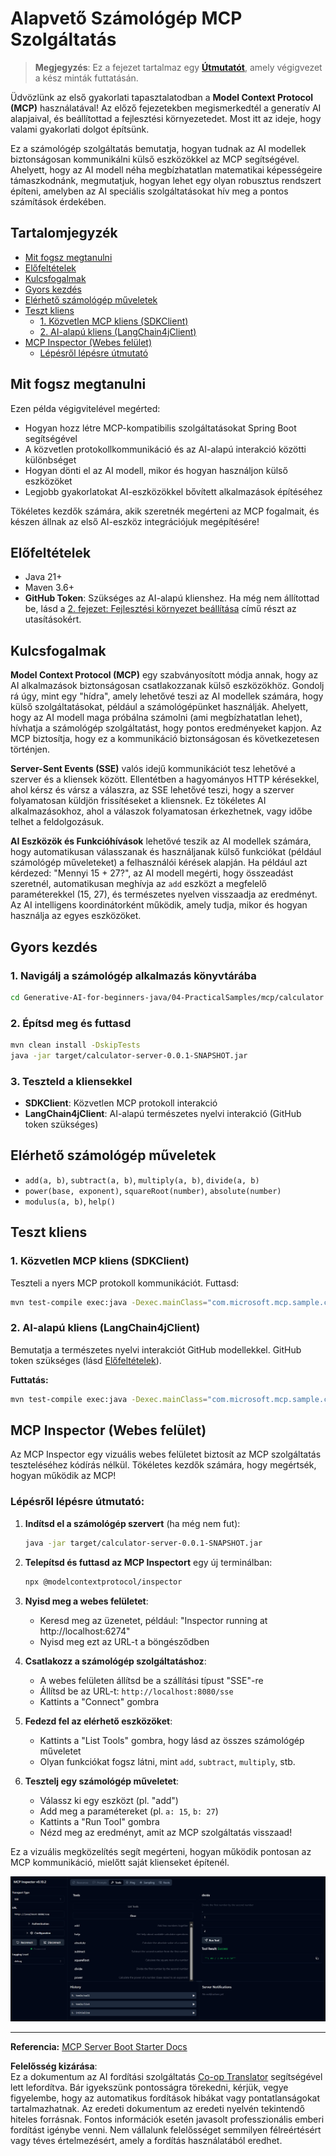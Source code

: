 <!--
CO_OP_TRANSLATOR_METADATA:
{
  "original_hash": "7bf9a4a832911269a8bd0decb97ff36c",
  "translation_date": "2025-07-21T21:26:52+00:00",
  "source_file": "04-PracticalSamples/mcp/calculator/README.md",
  "language_code": "hu"
}
-->
# Alapvető Számológép MCP Szolgáltatás

>**Megjegyzés**: Ez a fejezet tartalmaz egy [**Útmutatót**](./TUTORIAL.md), amely végigvezet a kész minták futtatásán.

Üdvözlünk az első gyakorlati tapasztalatodban a **Model Context Protocol (MCP)** használatával! Az előző fejezetekben megismerkedtél a generatív AI alapjaival, és beállítottad a fejlesztési környezetedet. Most itt az ideje, hogy valami gyakorlati dolgot építsünk.

Ez a számológép szolgáltatás bemutatja, hogyan tudnak az AI modellek biztonságosan kommunikálni külső eszközökkel az MCP segítségével. Ahelyett, hogy az AI modell néha megbízhatatlan matematikai képességeire támaszkodnánk, megmutatjuk, hogyan lehet egy olyan robusztus rendszert építeni, amelyben az AI speciális szolgáltatásokat hív meg a pontos számítások érdekében.

## Tartalomjegyzék

- [Mit fogsz megtanulni](../../../../../04-PracticalSamples/mcp/calculator)
- [Előfeltételek](../../../../../04-PracticalSamples/mcp/calculator)
- [Kulcsfogalmak](../../../../../04-PracticalSamples/mcp/calculator)
- [Gyors kezdés](../../../../../04-PracticalSamples/mcp/calculator)
- [Elérhető számológép műveletek](../../../../../04-PracticalSamples/mcp/calculator)
- [Teszt kliens](../../../../../04-PracticalSamples/mcp/calculator)
  - [1. Közvetlen MCP kliens (SDKClient)](../../../../../04-PracticalSamples/mcp/calculator)
  - [2. AI-alapú kliens (LangChain4jClient)](../../../../../04-PracticalSamples/mcp/calculator)
- [MCP Inspector (Webes felület)](../../../../../04-PracticalSamples/mcp/calculator)
  - [Lépésről lépésre útmutató](../../../../../04-PracticalSamples/mcp/calculator)

## Mit fogsz megtanulni

Ezen példa végigvitelével megérted:
- Hogyan hozz létre MCP-kompatibilis szolgáltatásokat Spring Boot segítségével
- A közvetlen protokollkommunikáció és az AI-alapú interakció közötti különbséget
- Hogyan dönti el az AI modell, mikor és hogyan használjon külső eszközöket
- Legjobb gyakorlatokat AI-eszközökkel bővített alkalmazások építéséhez

Tökéletes kezdők számára, akik szeretnék megérteni az MCP fogalmait, és készen állnak az első AI-eszköz integrációjuk megépítésére!

## Előfeltételek

- Java 21+
- Maven 3.6+
- **GitHub Token**: Szükséges az AI-alapú klienshez. Ha még nem állítottad be, lásd a [2. fejezet: Fejlesztési környezet beállítása](../../../02-SetupDevEnvironment/README.md) című részt az utasításokért.

## Kulcsfogalmak

**Model Context Protocol (MCP)** egy szabványosított módja annak, hogy az AI alkalmazások biztonságosan csatlakozzanak külső eszközökhöz. Gondolj rá úgy, mint egy "hídra", amely lehetővé teszi az AI modellek számára, hogy külső szolgáltatásokat, például a számológépünket használják. Ahelyett, hogy az AI modell maga próbálna számolni (ami megbízhatatlan lehet), hívhatja a számológép szolgáltatást, hogy pontos eredményeket kapjon. Az MCP biztosítja, hogy ez a kommunikáció biztonságosan és következetesen történjen.

**Server-Sent Events (SSE)** valós idejű kommunikációt tesz lehetővé a szerver és a kliensek között. Ellentétben a hagyományos HTTP kérésekkel, ahol kérsz és vársz a válaszra, az SSE lehetővé teszi, hogy a szerver folyamatosan küldjön frissítéseket a kliensnek. Ez tökéletes AI alkalmazásokhoz, ahol a válaszok folyamatosan érkezhetnek, vagy időbe telhet a feldolgozásuk.

**AI Eszközök és Funkcióhívások** lehetővé teszik az AI modellek számára, hogy automatikusan válasszanak és használjanak külső funkciókat (például számológép műveleteket) a felhasználói kérések alapján. Ha például azt kérdezed: "Mennyi 15 + 27?", az AI modell megérti, hogy összeadást szeretnél, automatikusan meghívja az `add` eszközt a megfelelő paraméterekkel (15, 27), és természetes nyelven visszaadja az eredményt. Az AI intelligens koordinátorként működik, amely tudja, mikor és hogyan használja az egyes eszközöket.

## Gyors kezdés

### 1. Navigálj a számológép alkalmazás könyvtárába
```bash
cd Generative-AI-for-beginners-java/04-PracticalSamples/mcp/calculator
```

### 2. Építsd meg és futtasd
```bash
mvn clean install -DskipTests
java -jar target/calculator-server-0.0.1-SNAPSHOT.jar
```

### 3. Teszteld a kliensekkel
- **SDKClient**: Közvetlen MCP protokoll interakció
- **LangChain4jClient**: AI-alapú természetes nyelvi interakció (GitHub token szükséges)

## Elérhető számológép műveletek

- `add(a, b)`, `subtract(a, b)`, `multiply(a, b)`, `divide(a, b)`
- `power(base, exponent)`, `squareRoot(number)`, `absolute(number)`
- `modulus(a, b)`, `help()`

## Teszt kliens

### 1. Közvetlen MCP kliens (SDKClient)
Teszteli a nyers MCP protokoll kommunikációt. Futtasd:
```bash
mvn test-compile exec:java -Dexec.mainClass="com.microsoft.mcp.sample.client.SDKClient" -Dexec.classpathScope=test
```

### 2. AI-alapú kliens (LangChain4jClient)
Bemutatja a természetes nyelvi interakciót GitHub modellekkel. GitHub token szükséges (lásd [Előfeltételek](../../../../../04-PracticalSamples/mcp/calculator)).

**Futtatás:**
```bash
mvn test-compile exec:java -Dexec.mainClass="com.microsoft.mcp.sample.client.LangChain4jClient" -Dexec.classpathScope=test
```

## MCP Inspector (Webes felület)

Az MCP Inspector egy vizuális webes felületet biztosít az MCP szolgáltatás teszteléséhez kódírás nélkül. Tökéletes kezdők számára, hogy megértsék, hogyan működik az MCP!

### Lépésről lépésre útmutató:

1. **Indítsd el a számológép szervert** (ha még nem fut):
   ```bash
   java -jar target/calculator-server-0.0.1-SNAPSHOT.jar
   ```

2. **Telepítsd és futtasd az MCP Inspectort** egy új terminálban:
   ```bash
   npx @modelcontextprotocol/inspector
   ```

3. **Nyisd meg a webes felületet**:
   - Keresd meg az üzenetet, például: "Inspector running at http://localhost:6274"
   - Nyisd meg ezt az URL-t a böngésződben

4. **Csatlakozz a számológép szolgáltatáshoz**:
   - A webes felületen állítsd be a szállítási típust "SSE"-re
   - Állítsd be az URL-t: `http://localhost:8080/sse`
   - Kattints a "Connect" gombra

5. **Fedezd fel az elérhető eszközöket**:
   - Kattints a "List Tools" gombra, hogy lásd az összes számológép műveletet
   - Olyan funkciókat fogsz látni, mint `add`, `subtract`, `multiply`, stb.

6. **Tesztelj egy számológép műveletet**:
   - Válassz ki egy eszközt (pl. "add")
   - Add meg a paramétereket (pl. `a: 15`, `b: 27`)
   - Kattints a "Run Tool" gombra
   - Nézd meg az eredményt, amit az MCP szolgáltatás visszaad!

Ez a vizuális megközelítés segít megérteni, hogyan működik pontosan az MCP kommunikáció, mielőtt saját klienseket építenél.

![npx inspector](../../../../../translated_images/tool.214c70103694335c4cfdc2d624373dfce4b0162f6aea089ac1da9051fb563b7f.hu.png)

---
**Referencia:** [MCP Server Boot Starter Docs](https://docs.spring.io/spring-ai/reference/api/mcp/mcp-server-boot-starter-docs.html)

**Felelősség kizárása**:  
Ez a dokumentum az AI fordítási szolgáltatás [Co-op Translator](https://github.com/Azure/co-op-translator) segítségével lett lefordítva. Bár igyekszünk pontosságra törekedni, kérjük, vegye figyelembe, hogy az automatikus fordítások hibákat vagy pontatlanságokat tartalmazhatnak. Az eredeti dokumentum az eredeti nyelvén tekintendő hiteles forrásnak. Fontos információk esetén javasolt professzionális emberi fordítást igénybe venni. Nem vállalunk felelősséget semmilyen félreértésért vagy téves értelmezésért, amely a fordítás használatából eredhet.